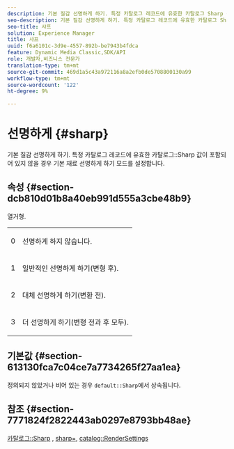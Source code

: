 ```yaml
---
description: 기본 질감 선명하게 하기. 특정 카탈로그 레코드에 유효한 카탈로그 Sharp 값이 포함되어 있지 않을 경우 기본 재료 선명하게 하기 모드를 설정합니다.
seo-description: 기본 질감 선명하게 하기. 특정 카탈로그 레코드에 유효한 카탈로그 Sharp 값이 포함되어 있지 않을 경우 기본 재료 선명하게 하기 모드를 설정합니다.
seo-title: 샤프
solution: Experience Manager
title: 샤프
uuid: f6a6101c-3d9e-4557-892b-be7943b4fdca
feature: Dynamic Media Classic,SDK/API
role: 개발자,비즈니스 전문가
translation-type: tm+mt
source-git-commit: 469d1a5c43a972116a8a2efb0de5708800130a99
workflow-type: tm+mt
source-wordcount: '122'
ht-degree: 9%

---
```



# 선명하게 {#sharp}

기본 질감 선명하게 하기. 특정 카탈로그 레코드에 유효한 카탈로그::Sharp 값이 포함되어 있지 않을 경우 기본 재료 선명하게 하기 모드를 설정합니다.

## 속성 {#section-dcb810d01b8a40eb991d555a3cbe48b9}

열거형.

<table id="simpletable_2D94A380BC2D4FD1A7EDD45E6EAFD1FB"> 
 <tr class="strow"> 
  <td class="stentry"> <p>0 </p></td> 
  <td class="stentry"> <p>선명하게 하지 않습니다. </p></td> 
 </tr> 
 <tr class="strow"> 
  <td class="stentry"> <p>1 </p></td> 
  <td class="stentry"> <p>일반적인 선명하게 하기(변형 후). </p></td> 
 </tr> 
 <tr class="strow"> 
  <td class="stentry"> <p>2 </p></td> 
  <td class="stentry"> <p>대체 선명하게 하기(변환 전). </p></td> 
 </tr> 
 <tr class="strow"> 
  <td class="stentry"> <p>3 </p></td> 
  <td class="stentry"> <p>더 선명하게 하기(변형 전과 후 모두). </p> </td> 
 </tr> 
</table>

## 기본값 {#section-613130fca7c04ce7a7734265f27aa1ea}

정의되지 않았거나 비어 있는 경우 `default::Sharp`에서 상속됩니다.

## 참조 {#section-7771824f2822443ab0297e8793bb48ae}

[카탈로그::Sharp](../../../../../ir-api/material-cat/image-rendering-api-ref/c-ir-material-catalog/c-ir-material-data-reference/r-ir-sharp-dataref.md#reference-f79a14bd52474dfd8495115d398a30d0) ,  [sharp=](../../../../../ir-api/http-protocol/image-rendering-api-ref/c-ir-http-protocol-ref/c-ir-http-protocol-command-reference/r-ir-http-sharp.md#reference-acdd87f6b5de4e3a85e5d3c03022a35a),  [catalog::RenderSettings](../../../../../ir-api/material-cat/image-rendering-api-ref/c-ir-material-catalog/c-ir-material-data-reference/r-ir-rendersettings-dataref.md#reference-9ce753ae4096455eadcc12ac064de711)
